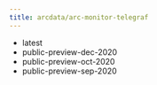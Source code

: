 ```yaml
---
title: arcdata/arc-monitor-telegraf
---
```

- latest
- public-preview-dec-2020
- public-preview-oct-2020
- public-preview-sep-2020
